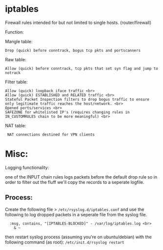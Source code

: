 # iptables
Firewall rules intended for but not limited to single hosts. (router/firewall)

Function:

Mangle table:
```
Drop (quick) before conntrack, bogus tcp pkts and portscanners
```
Raw table: 
```
Allow (quick) before conntrack, tcp pkts that set syn flag and jump to notrack 
```
Filter table:
```
Allow (quick) loopback iface traffic <br>
Allow (quick) ESTABLISHED and RELATED traffic <br>
Stateful Packet Inspection filters to drop bogus traffic to ensure only legitimate traffic reaches the host/network. <br>
Opened ports/services <br>
SAFEZONE for whitelisted IP's (requires changing rules in  IN_CUSTOMRULES chain to be more meaningful) <br>
```

NAT table:
```
 NAT connections destined for VPN clients
```

# Misc:

Logging functionality:

one of the INPUT chain rules logs packets before the default drop rule so in order to filter out the fluff we'll copy the records to a seperate logfile.

## Process:

Create the following file > `/etc/rsyslog.d/iptables.conf`
and use the following to log dropped packets in a seperate file from the syslog file.
```
  :msg, contains, "[IPTABLES-BLOCKED]" - /var/log/iptables.log <br>
    & ~
 ```
 
then restart syslog process (assuming you're on ubuntu/debian) with the following command (as root):
` /etc/init.d/rsyslog restart
`
